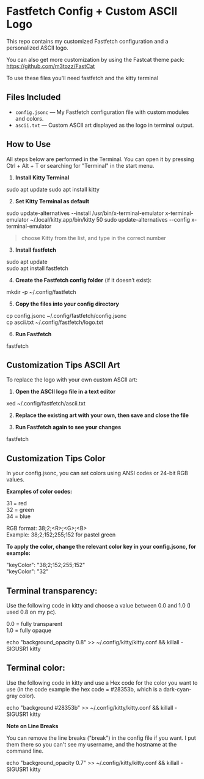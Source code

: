 # Fastfetch Config + Custom ASCII Logo

This repo contains my customized Fastfetch configuration and a personalized ASCII logo.

You can also get more customization by using the Fastcat theme pack: https://github.com/m3tozz/FastCat

To use these files you'll need fastfetch and the kitty terminal

## Files Included

- `config.jsonc` — My Fastfetch configuration file with custom modules and colors.
- `ascii.txt` — Custom ASCII art displayed as the logo in terminal output.



## How to Use

All steps below are performed in the Terminal. You can open it by pressing Ctrl + Alt + T or searching for "Terminal" in the start menu.

1. **Install Kitty Terminal** 

sudo apt update
sudo apt install kitty

2. **Set Kitty Terminal as default** 

sudo update-alternatives --install /usr/bin/x-terminal-emulator x-terminal-emulator ~/.local/kitty.app/bin/kitty 50
sudo update-alternatives --config x-terminal-emulator

> choose Kitty from the list, and type in the correct number

3. **Install fastfetch**

sudo apt update  
sudo apt install fastfetch   

4. **Create the Fastfetch config folder** (if it doesn’t exist):

mkdir -p ~/.config/fastfetch


5. **Copy the files into your config directory** 

cp config.jsonc ~/.config/fastfetch/config.jsonc  
cp ascii.txt ~/.config/fastfetch/logo.txt


6. **Run Fastfetch** 

fastfetch

## Customization Tips ASCII Art

To replace the logo with your own custom ASCII art:

1. **Open the ASCII logo file in a text editor**

xed ~/.config/fastfetch/ascii.txt

2. **Replace the existing art with your own, then save and close the file**

3. **Run Fastfetch again to see your changes**

fastfetch

## Customization Tips Color

In your config.jsonc, you can set colors using ANSI codes or 24-bit RGB values.

**Examples of color codes:**

31 = red  
32 = green  
34 = blue  

RGB format: 38;2;&lt;R&gt;;&lt;G&gt;;&lt;B&gt;    
Example: 38;2;152;255;152 for pastel green  

**To apply the color, change the relevant color key in your config.jsonc, for example:**

"keyColor": "38;2;152;255;152"  
"keyColor": "32"  

## Terminal transparency:

Use the following code in kitty and choose a value between 0.0 and 1.0 (I used 0.8 on my pc).

0.0 = fully transparent  
1.0 = fully opaque  

echo "background_opacity 0.8" >> ~/.config/kitty/kitty.conf && killall -SIGUSR1 kitty

## Terminal color:

Use the following code in kitty and use a Hex code for the color you want to use (in the code example the hex code = #28353b, which is a dark-cyan-gray color).

echo "background #28353b" >> ~/.config/kitty/kitty.conf && killall -SIGUSR1 kitty


**Note on Line Breaks**

You can remove the line breaks ("break") in the config file if you want. I put them there so you can't see my username, and the hostname at the command line.


echo "background_opacity 0.7" >> ~/.config/kitty/kitty.conf && killall -SIGUSR1 kitty

